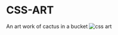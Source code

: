 # CSS-ART
An art work of cactus in a bucket
![css art](https://user-images.githubusercontent.com/99458838/172899112-7ebae703-c929-4f7b-9ca4-2d9564ea94cc.png)
